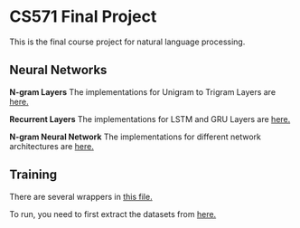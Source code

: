 # CS571 Final Project
This is the final course project for natural language processing.

## Neural Networks

**N-gram Layers**
The implementations for Unigram to Trigram Layers are [here.](https://github.com/csong27/cs571FinalProject/blob/master/neural_network/ngram_layer.py)

**Recurrent Layers**
The implementations for LSTM and GRU Layers are [here.](https://github.com/csong27/cs571FinalProject/blob/master/neural_network/recurrent_layer.py)

**N-gram Neural Network**
The implementations for different network architectures are [here.](https://github.com/csong27/cs571FinalProject/blob/master/neural_network/networks.py)


## Training

There are several wrappers in [this file.](https://github.com/csong27/cs571FinalProject/blob/master/train/wrapper.py)

To run, you need to first extract the datasets from [here.](https://github.com/csong27/cs571FinalProject/blob/master/io_utils/word_index.py)

